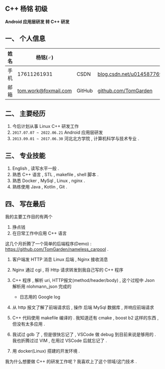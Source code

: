 ## C++ 杨铭 初级   

**Android 应用层研发 转 C++ 研发**

## 一、 个人信息



|姓名     | 杨铭(♂)             |            |                                               |
|---      |---                 |---        |---                                            |
|手机     |17611261931         |CSDN       |[blog.csdn.net/u014587769](https://blog.csdn.net/u014587769)|
|邮箱     |tom.work@foxmail.com|GitHub      |[github.com/TomGarden](https://github.com/TomGarden/nameless_carpool)|


## 二、 主要经历 

1. 今后计划从事 Linux C++ 研发工作
2. `2017.07.07 ~ 2022.06.21` Android 应用层研发
3. `2013.09.01 ~ 2017.06.30` 河北北方学院 , 计算机科学与技术专业 . 


## 三、 专业技能

1. English , 读写水平一般 . 
2. 熟悉 C++ 语言 , STL , makefile , shell 脚本 . 
3. 熟悉 Docker , MySql , Linux , nginx .
4. 熟练使用 Java , Kotlin , Git . 

## 四、 写在最后 

我的主要工作目的有两个
1. 挣点钱
2. 在日常工作中应用 C++ 语言

这几个月折腾了一个简单的后端程序(Demo) : https://github.com/TomGarden/nameless_carpool . 
1. 客户端发 HTTP 消息 Linux 后端 , Nginx 接收消息
2. Nginx 通过 cgi , 将 Http 请求转发到我自己写的 C++ 程序
3. C++ 程序 , 解析 uri, HTTP报文(method/header/body) , 这个过程中 Json 解析用 nlohmann_json 完成的
    - 日志用的 Google log
4. 从 http 报文了解了前端请求后 , 操作 后端 MySql 数据库 , 并响应前端请求

5. C++ 代码使用 makefile 编译的 . 我知道还有 cmake , boost b2 这样的东西 , 但没有太多应用 . 
6. 我试过 gdb 了 , 但是很快忘记了 , VSCode 做 debug 到目前来说是够用的 . 我也折腾过过 VIM , 在用过 VSCode 后就忘记了 . 
7. 用 docker(Linux) 搭建的开发环境 . 

我为什么想要做 C++ 的研发工作呢 ? 我喜欢上了这个领域/这门技术 . 
